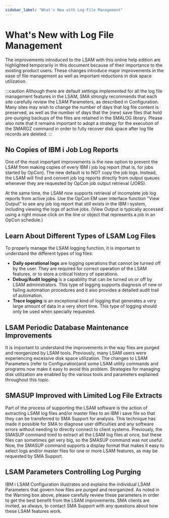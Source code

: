 ```yaml
---
sidebar_label: "What's New with Log File Management"
---
```


# What's New with Log File Management

The improvements introduced to the LSAM with this online help edition are highlighted temporarily in this document because of their importance to the existing product users. These changes introduce major improvements in the ease of file management as well as important reductions in disk space utilization.

:::caution
Although there are default settings implemented for all the log file management features in the LSAM, SMA strongly recommends that each site carefully review the LSAM Parameters, as described in Configuration. Many sites may wish to change the number of days that log file content is preserved, as well as the number of days that the (new) save files that hold pre-purging backups of the files are retained in the SMALOG library. Please also note that it remains important to adopt a strategy for the execution of the SMARGZ command in order to fully recover disk space after log file records are deleted.
:::

## No Copies of IBM i Job Log Reports

One of the most important improvements is the new option to prevent the LSAM from making copies of every IBM i job log report (that is, for jobs started by OpCon). The new default is to NOT copy the job logs. Instead, the LSAM will find and convert job log reports directly from output queues whenever they are requested by OpCon job output retrieval (JORS).

At the same time, the LSAM now supports retrieval of incomplete job log reports from active jobs. Use the OpCon EM user interface function "View Output" to see any job log report that still exists in the IBM i system, including viewing the logs of active jobs. (View Output is typically accessed using a right mouse click on the line or object that represents a job in an OpCon schedule.)

## Learn About Different Types of LSAM Log Files

To properly manage the LSAM logging function, it is important to understand the different types of log files:

- **Daily operational logs** are logging operations that cannot be turned off by the user. They are required for correct operation of the LSAM features, or to store a critical history of operations.
- **Debug/Audit logging** is a capability that can be turned on or off by LSAM administrators. This type of logging supports diagnosis of new or failing automation procedures and it also provides a detailed audit trail of automation.
- **Trace logging** is an exceptional kind of logging that generates a very large amount of data in a very short time. This type of logging should only be used when specially requested.

## LSAM Periodic Database Maintenance Improvements

It is important to understand the improvements in the way files are purged and reorganized by LSAM tools. Previously, many LSAM users were experiencing excessive disk space utilization. The changes to LSAM Parameters (refer to Configuration)and some LSAM utility commands and programs now make it easy to avoid this problem. Strategies for managing disk utilization are enabled by the various tools and parameters explained throughout this topic.

## SMASUP Improved with Limited Log File Extracts

Part of the process of supporting the LSAM software is the action of extracting LSAM log files and/or master files to an IBM i save file so that they can be transferred to SMA Support for analysis. This technique has made it possible for SMA to diagnose user difficulties and any software errors without needing to directly connect to client systems. Previously, the SMASUP command tried to extract all the LSAM log files at once, but these files can sometimes get very big, so the SMASUP command was not useful. Now, the SMASUP command supports a display format that makes it easy to select logs and/or master files for one or more LSAM features, as may be requested by SMA Support.

## LSAM Parameters Controlling Log Purging

IBM i LSAM Configuration illustrates and explains the individual LSAM Parameters that govern how files are purged and reorganized. As noted in the Warning box above, please carefully review these parameters in order to get the best benefit from the LSAM improvements. SMA clients are invited, as always, to contact SMA Support with any questions about how these LSAM features work.